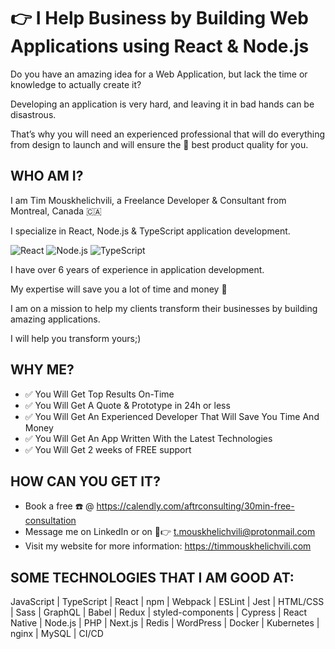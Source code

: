 # 👉 I Help Business by Building Web Applications using React & Node.js

Do you have an amazing idea for a Web Application, but lack the time or knowledge to actually create it? 

Developing an application is very hard, and leaving it in bad hands can be disastrous. 

That’s why you will need an experienced professional that will do everything from design to launch and will ensure the 🤑 best product quality for you.

## WHO AM I?
I am Tim Mouskhelichvili, a Freelance Developer & Consultant from Montreal, Canada 🇨🇦

I specialize in React, Node.js & TypeScript application development.

![React](https://img.shields.io/badge/-React-/?style=flat-square&logo=react&logoColor=FFF&color=blue)
![Node.js](https://img.shields.io/badge/-Node.js-/?style=flat-square&logo=node.js&logoColor=FFF&color=green)
![TypeScript](https://img.shields.io/badge/-Typescript-/?style=flat-square&logo=javascript&logoColor=FFF&color=2f74c0)

I have over 6 years of experience in application development.

My expertise will save you a lot of time and money 💸

I am on a mission to help my clients transform their businesses by building amazing applications.

I will help you transform yours;)

## WHY ME?
* ✅ You Will Get Top Results On-Time
* ✅ You Will Get A Quote & Prototype in 24h or less
* ✅ You Will Get An Experienced Developer That Will Save You Time And Money
* ✅ You Will Get An App Written With the Latest Technologies
* ✅ You Will Get 2 weeks of FREE support

## HOW CAN YOU GET IT?
* Book a free ☎️ @ https://calendly.com/aftrconsulting/30min-free-consultation
* Message me on LinkedIn or on 📧👉 t.mouskhelichvili@protonmail.com
* Visit my website for more information: https://timmouskhelichvili.com

## SOME TECHNOLOGIES THAT I AM GOOD AT:
JavaScript | TypeScript | React | npm | Webpack | ESLint | Jest | HTML/CSS | Sass | GraphQL | Babel | Redux | styled-components | Cypress | React Native | Node.js | PHP | Next.js | Redis | WordPress | Docker | Kubernetes | nginx | MySQL | CI/CD

